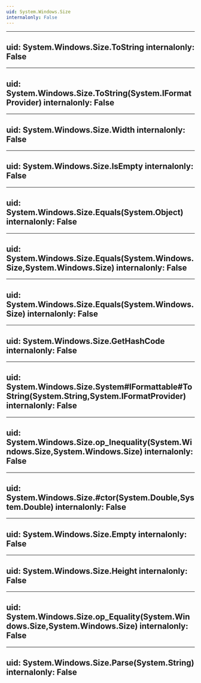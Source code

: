 ```yaml
---
uid: System.Windows.Size
internalonly: False
---
```


---
uid: System.Windows.Size.ToString
internalonly: False
---

---
uid: System.Windows.Size.ToString(System.IFormatProvider)
internalonly: False
---

---
uid: System.Windows.Size.Width
internalonly: False
---

---
uid: System.Windows.Size.IsEmpty
internalonly: False
---

---
uid: System.Windows.Size.Equals(System.Object)
internalonly: False
---

---
uid: System.Windows.Size.Equals(System.Windows.Size,System.Windows.Size)
internalonly: False
---

---
uid: System.Windows.Size.Equals(System.Windows.Size)
internalonly: False
---

---
uid: System.Windows.Size.GetHashCode
internalonly: False
---

---
uid: System.Windows.Size.System#IFormattable#ToString(System.String,System.IFormatProvider)
internalonly: False
---

---
uid: System.Windows.Size.op_Inequality(System.Windows.Size,System.Windows.Size)
internalonly: False
---

---
uid: System.Windows.Size.#ctor(System.Double,System.Double)
internalonly: False
---

---
uid: System.Windows.Size.Empty
internalonly: False
---

---
uid: System.Windows.Size.Height
internalonly: False
---

---
uid: System.Windows.Size.op_Equality(System.Windows.Size,System.Windows.Size)
internalonly: False
---

---
uid: System.Windows.Size.Parse(System.String)
internalonly: False
---
